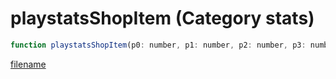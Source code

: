 # playstatsShopItem (Category stats)

```js
function playstatsShopItem(p0: number, p1: number, p2: number, p3: number, p4: number): void
```

[filename](playstatsShopItem_m.md ':include')